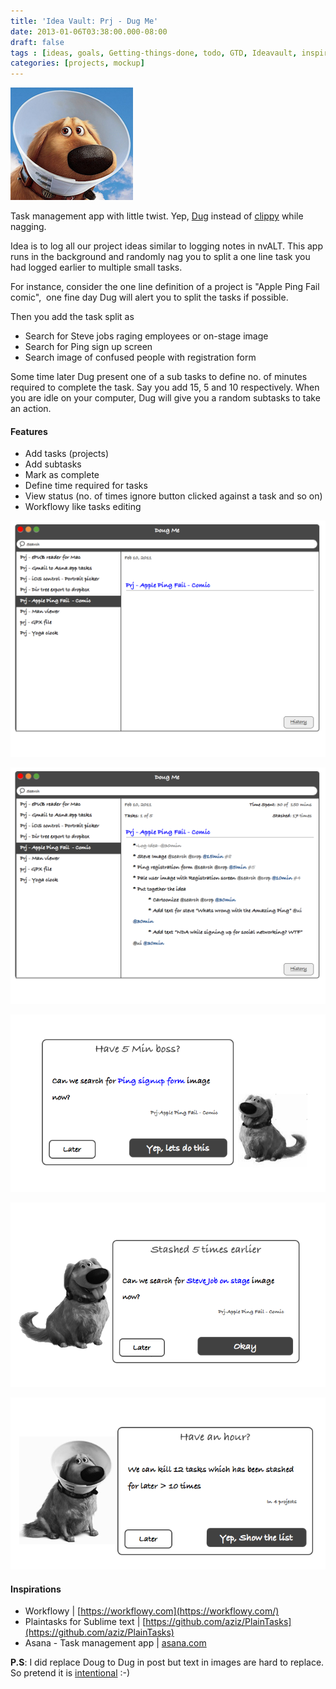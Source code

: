 ```yaml
---
title: 'Idea Vault: Prj - Dug Me'
date: 2013-01-06T03:38:00.000-08:00
draft: false
tags : [ideas, goals, Getting-things-done, todo, GTD, Ideavault, inspiration]
categories: [projects, mockup]
---
```


  

![](/assets/Screen-Shot-2013-01-06-at-4.30.39-PM.png)

Task management app with little twist. Yep, [Dug](http://pixar.wikia.com/Dug) instead of [clippy](http://en.wikipedia.org/wiki/Office_Assistant) while nagging.  
  
Idea is to log all our project ideas similar to logging notes in nvALT. This app runs in the background and randomly nag you to split a one line task you had logged earlier to multiple small tasks.  

  

For instance, consider the one line definition of a project is "Apple Ping Fail comic",  one fine day Dug will alert you to split the tasks if possible.

  

Then you add the task split as

*   Search for Steve jobs raging employees or on-stage image
*   Search for Ping sign up screen
*   Search image of confused people with registration form

Some time later Dug present one of a sub tasks to define no. of minutes required to complete the task. Say you add 15, 5 and 10 respectively. When you are idle on your computer, Dug will give you a random subtasks to take an action.  
  

#### Features

*   Add tasks (projects)
*   Add subtasks
*   Mark as complete
*   Define time required for tasks
*   View status (no. of times ignore button clicked against a task and so on)
*   Workflowy like tasks editing

![Initial Screen](/assets/Dougme.017.png)


![](/assets/Dougme.018.png)

![](/assets/Dougme.019.png)

![](/assets/Dougme.020.png)

![](/assets/Dougme.021.png)

  

  

#### Inspirations

*   Workflowy | [https://workflowy.com](https://workflowy.com/)
*   Plaintasks for Sublime text | [https://github.com/aziz/PlainTasks](https://github.com/aziz/PlainTasks)
*   Asana - Task management app | [asana.com](http://asana.com/)

  
**P.S**: I did replace Doug to Dug in post but text in images are hard to replace. So pretend it is [intentional](http://5by5.tv/hypercritical/100) :-)